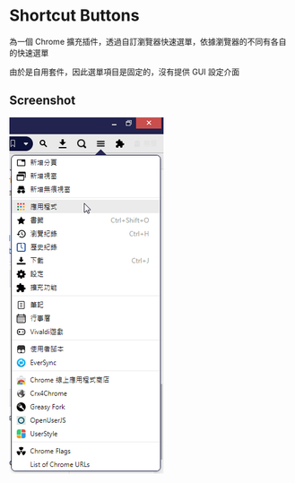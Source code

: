 #  Shortcut Buttons

為一個 Chrome 擴充插件，透過自訂瀏覽器快速選單，依據瀏覽器的不同有各自的快速選單

由於是自用套件，因此選單項目是固定的，沒有提供 GUI 設定介面

## Screenshot

![](docs\images\001.png)









